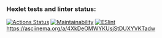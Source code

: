 ### Hexlet tests and linter status:
[![Actions Status](https://github.com/aelnko/frontend-project-lvl1/workflows/hexlet-check/badge.svg)](https://github.com/aelnko/frontend-project-lvl1/actions)
[![Maintainability](https://api.codeclimate.com/v1/badges/a99a88d28ad37a79dbf6/maintainability)](https://codeclimate.com/github/codeclimate/codeclimate/maintainability)
[![ESlint](https://github.com/aelnko/frontend-project-lvl1/actions/workflows/eslint.yml/badge.svg)](https://github.com/aelnko/frontend-project-lvl1/actions/workflows/eslint.yml)
https://asciinema.org/a/4XkDeOMWYKUsjStDUXYVKTadw